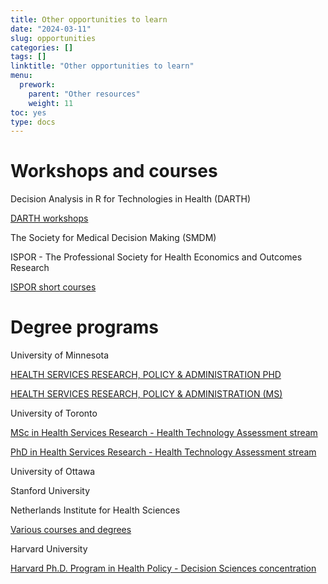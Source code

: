 ```yaml
---
title: Other opportunities to learn
date: "2024-03-11"
slug: opportunities
categories: []
tags: []
linktitle: "Other opportunities to learn"
menu:
  prework:
    parent: "Other resources"
    weight: 11
toc: yes
type: docs
---
```


# Workshops and courses

Decision Analysis in R for Technologies in Health (DARTH)

[DARTH workshops](https://darthworkgroup.com/workshops/)

The Society for Medical Decision Making (SMDM)

ISPOR - The Professional Society for Health Economics and Outcomes Research

[ISPOR short courses](https://www.ispor.org/conferences-education/education-training/short-courses)

# Degree programs

University of Minnesota

[HEALTH SERVICES RESEARCH, POLICY & ADMINISTRATION PHD](https://www.sph.umn.edu/academics/degrees-programs/phd/hsrpa/research/)

[HEALTH SERVICES RESEARCH, POLICY & ADMINISTRATION (MS)](https://www.sph.umn.edu/academics/degrees-programs/ms/health-services-research-policy-administration/)

University of Toronto

[MSc in Health Services Research - Health Technology Assessment stream](https://ihpme.utoronto.ca/academics/rd/hsr-mscphd/)

[PhD in Health Services Research - Health Technology Assessment stream](https://ihpme.utoronto.ca/academics/rd/hsr-mscphd/)

University of Ottawa

Stanford University

Netherlands Institute for Health Sciences

[Various courses and degrees](https://www.nihes.com/)

Harvard University

[Harvard Ph.D. Program in Health Policy - Decision Sciences concentration](https://healthpolicy.fas.harvard.edu/decision-sciences)


